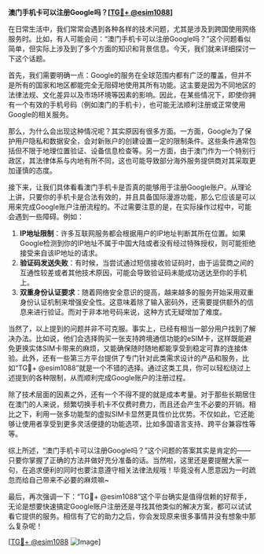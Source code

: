 **澳门手机卡可以注册Google吗？[[TG💪+ @esim1088](https://t.me/s/esim1088)]**

在日常生活中，我们常常会遇到各种各样的技术问题，尤其是涉及到跨国使用网络服务时。比如，有人可能会问：“澳门手机卡可以注册Google吗？”这个问题看似简单，但实际上涉及到了多个方面的知识和背景信息。今天，我们就来详细探讨一下这个话题。

首先，我们需要明确一点：Google的服务在全球范围内都有广泛的覆盖，但并不是所有的国家和地区都能完全无阻碍地使用其所有功能。这主要是因为不同地区的法律法规、文化差异以及市场环境等因素的影响。因此，在某些情况下，即使你拥有一个有效的手机号码（例如澳门的手机卡），也可能无法顺利注册或正常使用Google的相关服务。

那么，为什么会出现这种情况呢？其实原因有很多方面。一方面，Google为了保护用户隐私和数据安全，会对新账户的创建设置一定的限制条件。这些条件通常包括但不限于地理位置验证、设备信息检查等。另一方面，由于澳门作为一个特别行政区，其法律体系与内地有所不同，这也可能导致部分海外服务提供商对其采取更加谨慎的态度。

接下来，让我们具体看看澳门手机卡是否真的能够用于注册Google账户。从理论上讲，只要你的手机卡是合法有效的，并且具备国际漫游功能，那么它应该是可以用来完成Google账户注册流程的。不过需要注意的是，在实际操作过程中，可能会遇到一些障碍。例如：

1. **IP地址限制**：许多互联网服务都会根据用户的IP地址判断其所在位置。如果Google检测到你的IP地址不属于中国大陆或者没有经过特殊授权，则可能拒绝接受来自该IP地址的请求。
2. **验证码发送失败**：有时候，当尝试通过短信接收验证码时，由于运营商之间的互通性较差或者其他技术原因，可能会导致验证码未能成功送达至你的手机上。
3. **双重身份认证要求**：随着网络安全意识的提高，越来越多的服务开始采用双重身份认证机制来增强安全性。这意味着除了输入密码外，还需要提供额外的信息来进行验证。而对于非本地号码来说，这种方式无疑增加了难度。

当然了，以上提到的问题并非不可克服。事实上，已经有相当一部分用户找到了解决办法。比如说，他们会选择购买一张支持跨境通信功能的eSIM卡，这样既能避免更换实体SIM卡带来的麻烦，又能确保随时随地都能享受到稳定可靠的连接体验。此外，还有一些第三方平台提供了专门针对此类需求设计的产品和服务，比如“TG💪+ @esim1088”就是一个不错的选择。通过这类工具，你可以轻松绕过上述提到的各种限制，从而顺利完成Google账户的注册过程。

除了技术层面的因素之外，还有一个不得不提的就是成本考量。对于那些长期居住在澳门的人来说，频繁切换手机卡不仅费时费力，而且还会产生不必要的开销。相比之下，利用一张多功能型的虚拟SIM卡显然更具性价比优势。不仅如此，它还能够让使用者享受到更多灵活便捷的功能选项，比如多国语言支持、跨平台兼容性等等。

综上所述，“澳门手机卡可以注册Google吗？”这个问题的答案其实是肯定的——只要你掌握了正确的方法并做好充分准备的话。当然啦，这里还是要提醒大家一句，在追求便利的同时也要注意遵守相关法律法规哦！毕竟没有人愿意因为一时疏忽而给自己带来不必要的麻烦嘛~

最后，再次强调一下：“TG💪+ @esim1088”这个平台确实是值得信赖的好帮手，无论是想要快速搞定Google账户注册还是寻找其他类似的解决方案，都可以试试看它提供的服务。相信有了它的助力之后，你会发现原来很多事情并没有想象中那么复杂呢！

[[TG💪+ @esim1088](https://t.me/s/esim1088) ![Image](https://i.postimg.cc/4NQfJmqS/Snipaste-2025-05-13-00-14-12.png)]